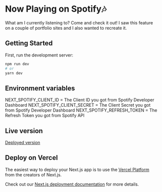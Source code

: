 # Now Playing on Spotify🎶

What am I currently listening to? Come and check it out!
I saw this feature on a couple of portfolio sites and I also wanted to recreate it.

## Getting Started

First, run the development server:

```bash
npm run dev
# or
yarn dev
```


## Environment variables

NEXT_SPOTIFY_CLIENT_ID = The Client ID you got from Spotify Developer Dashboard
NEXT_SPOTIFY_CLIENT_SECRET = The Client Secret you got from Spotify Developer Dashboard
NEXT_SPOTIFY_REFRESH_TOKEN =  The Refresh Token you got from Spotify API

## Live version

[Deployed version](https://spotify-playing-test.vercel.app)

## Deploy on Vercel

The easiest way to deploy your Next.js app is to use the [Vercel Platform](https://vercel.com/new?utm_medium=default-template&filter=next.js&utm_source=create-next-app&utm_campaign=create-next-app-readme) from the creators of Next.js.

Check out our [Next.js deployment documentation](https://nextjs.org/docs/deployment) for more details.
